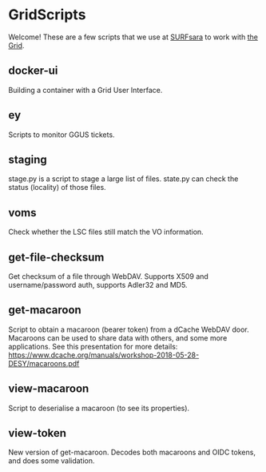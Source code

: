 # GridScripts

Welcome! These are a few scripts that we use at [SURFsara](https://www.surfsara.nl) to work with [the Grid](http://doc.grid.surfsara.nl/en/latest/).

## docker-ui

Building a container with a Grid User Interface.

## ey

Scripts to monitor GGUS tickets. 

## staging

stage.py is a script to stage a large list of files.
state.py can check the status (locality) of those files.

## voms

Check whether the LSC files still match the VO information.

## get-file-checksum

Get checksum of a file through WebDAV. Supports X509 and username/password auth, supports Adler32 and MD5.

## get-macaroon

Script to obtain a macaroon (bearer token) from a dCache WebDAV door. Macaroons can be used to share data with others, and some more applications. See this presentation for more details: https://www.dcache.org/manuals/workshop-2018-05-28-DESY/macaroons.pdf

## view-macaroon

Script to deserialise a macaroon (to see its properties).

## view-token

New version of get-macaroon. Decodes both macaroons and OIDC tokens, and does some validation.